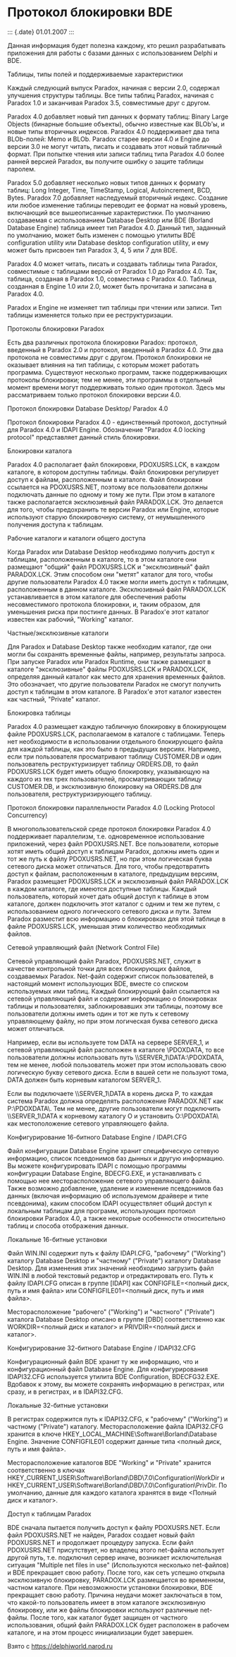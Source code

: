 Протокол блокировки BDE
=======================

::: {.date}
01.01.2007
:::

Данная информация будет полезна каждому, кто решил разрабатывать
приложения для работы с базами данных с использованием Delphi и BDE.

Таблицы, типы полей и поддерживаемые характеристики

Каждый следующий выпуск Paradox, начиная с версии 2.0, содержал
улучшения структуры таблицы. Все типы таблиц Paradox, начиная с Paradox
1.0 и заканчивая Paradox 3.5, совместимые друг с другом.

Paradox 4.0 добавляет новый тип данных к формату таблиц: Binary Large
Objects (бинарные большие объекты), обычно известные как BLOb\'ы, и
новые типы вторичных индексов. Paradox 4.0 поддерживает два типа
BLOb-полей: Memo и BLOb. Paradox старее версии 4.0 и Engine до версии
3.0 не могут читать, писать и создавать этот новый табличный формат. При
попытке чтения или записи таблиц типа Paradox 4.0 более ранней версией
Paradox, вы получите ошибку о защите таблицы паролем.

Paradox 5.0 добавляет несколько новых типов данных к формату таблиц:
Long Integer, Time, TimeStamp, Logical, Autoincrement, BCD, Bytes.
Paradox 7.0 добавляет наследуемый вторичный индекс. Создание или любое
изменение таблицы переводит ее формат на новый уровень, включающий все
вышеописанные характеристики. По умолчанию создаваемая с использованием
Database Desktop или BDE (Borland Database Engine) таблица имеет тип
Paradox 4.0. Данный тип, заданный по умолчанию, может быть изменен с
помощью утилиты BDE configuration utility или Database desktop
configuration utility, и ему может быть присвоен тип Paradox 3, 4, 5 или
7 для BDE.

Paradox 4.0 может читать, писать и создавать таблицы типа Paradox,
совместимые с таблицами версий от Paradox 1.0 до Paradox 4.0. Так,
таблица, созданая в Paradox 1.0, совместима с Paradox 4.0. Таблица,
созданная в Engine 1.0 или 2.0, может быть прочитана и записана в
Paradox 4.0.

Paradox и Engine не изменяет тип таблицы при чтении или записи. Тип
таблицы изменяется только при ее реструктуризации.

Протоколы блокировки Paradox

Есть два различных протокола блокировки Paradox: протокол, введенный в
Paradox 2.0 и протокол, введенный в Paradox 4.0. Эти два протокола не
совместимы друг с другом. Протокол блокировки не оказывает влияния на
тип таблицы, с которым может работать программа. Существуют несколько
программ, также поддерживающих протоколы блокировки; тем не менее, эти
программы в отдельный момент времени могут поддерживать только один
протокол. Здесь мы рассматриваем только протокол блокировки версии 4.0.

Протокол блокировки Database Desktop/ Paradox 4.0

Протокол блокировки Paradox 4.0 - единственный протокол, доступный для
Paradox 4.0 и IDAPI Engine. Обозначение \"Paradox 4.0 locking protocol\"
представляет данный стиль блокировки.

Блокировки каталога

Paradox 4.0 располагает файл блокировки, PDOXUSRS.LCK, в каждом
каталоге, в котором доступны таблицы. Файл блокировки регулирует доступ
к файлам, расположенным в каталоге. Файл блокировки ссылается на
PDOXUSRS.NET, поэтому все пользователи должны подключать данные по
одному и тому же пути. При этом в каталоге также располагается
эксклюзивный файл PARADOX.LCK. Это делается для того, чтобы предохранить
те версии Paradox или Engine, которые используют старую блокировочную
систему, от неумышленного получения доступа к таблицам.

Рабочие каталоги и каталоги общего доступа

Когда Paradox или Database Desktop необходимо получить доступ к
таблицам, расположенным в каталоге, то в этом каталоге они размещают
\"общий\" файл PDOXUSRS.LCK и \"эксклюзивный\" файл PARADOX.LCK. Этим
способом они \"метят\" каталог для того, чтобы другие пользователи
Paradox 4.0 также могли иметь доступ к таблицам, расположенным в данном
каталоге. Эксклюзивный файл PARADOX.LCK устанавливается в этом каталоге
для обеспечения работы несовместимого протокола блокировки, и, таким
образом, для уменьшения риска при постинге данных. В Paradox\'е этот
каталог известен как рабочий, \"Working\" каталог.

Частные/эксклюзивные каталоги

Для Paradox и Database Desktop также необходим каталог, где они могли бы
сохранять временные файлы, например, результаты запроса. При запуске
Paradox или Paradox Runtime, они также размещают в каталоге
\"эксклюзивные\" файлы PDOXUSRS.LCK и PARADOX.LCK, определяя данный
каталог как место для хранения временных файлов. Это обозначает, что
другие пользователи Paradox не смогут получить доступ к таблицам в этом
каталоге. В Paradox\'е этот каталог известен как частный, \"Private\"
каталог.

Блокировка таблицы

Paradox 4.0 размещает каждую табличную блокировку в блокирующем файле
PDOXUSRS.LCK, располагаемом в каталоге с таблицами. Теперь нет
необходимости в использовании отдельного блокирующего файла для каждой
таблицы, как это было в предыдущих версиях. Например, если три
пользователя просматривают таблицу CUSTOMER.DB и один пользователь
реструктуризирует таблицу ORDERS.DB, то файл PDOXUSRS.LCK будет иметь
общую блокировку, указывающую на каждого из тех трех пользователей,
просматривающих таблицу CUSTOMER.DB, и эксклюзивную блокировку на
ORDERS.DB для пользователя, реструктуризирующего таблицу.

Протокол блокировки параллельности Paradox 4.0 (Locking Protocol
Concurrency)

В многопользовательской среде протокол блокировки Paradox 4.0
поддерживает параллелизм, т.е. одновременное использование приложений,
через файл PDOXUSRS.NET. Все пользователи, которые хотят иметь общий
доступ к таблицам Paradox, должны иметь один и тот же путь к файлу
PDOXUSRS.NET, но при этом логическая буква сетевого диска может
отличаться. Для того, чтобы предотвратить доступ к файлам, расположенным
в каталоге, предыдущим версиям, Paradox размещает PDOXUSRS.LCK и
эксклюзивный файл PARADOX.LCK в каждом каталоге, где имеются доступные
таблицы. Каждый пользователь, который хочет дать общий доступ к таблице
в этом каталоге, должен подключить этот каталог с одним и тем же путем,
с использованием одного логического сетевого диска и пути. Затем Paradox
разместит всю информацию о блокировках для этой таблице в файле
PDOXUSRS.LCK, уменьшая этим количество необходимых файлов.

Сетевой управляющий файл (Network Control File)

Сетевой управляющий файл Paradox, PDOXUSRS.NET, служит в качестве
контрольной точки для всех блокирующих файлов, создаваемых Paradox.
Net-файл содержит список пользователей, в настоящий момент использующих
BDE, вместе со списком используемых ими таблиц. Каждый блокирующий файл
ссылается на сетевой управляющий файл и содержит информацию о
блокировках таблицы и пользователях, заблокировавших эти таблицы,
поэтому все пользователи должны иметь один и тот же путь к сетевому
управляющему файлу, но при этом логическая буква сетевого диска может
отличаться.

Например, если вы используете том DATA на сервере SERVER\_1, и сетевой
управляющий файл расположен в каталоге \\PDOXDATA, то все пользователи
должны использовать путь \\\\SERVER\_1\\DATA:\\PDOXDATA, тем не менее,
любой пользователь может при этом использовать свою логическую букву
сетевого диска. Если в вашей сети не пользуют тома, DATA должен быть
корневым каталогом SERVER\_1.

Если вы подключаете \\\\SERVER\_1\\DATA в корень диска P, то каждая
система Paradox должна определять расположение PARADOX.NET как
P:\\PDOXDATA\\. Тем не менее, другие пользователи могут подключить
\\\\SERVER\_1\\DATA к корневому каталогу O и установить O:\\PDOXDATA\\
как местоположение сетевого управляющего файла.

Конфигурирование 16-битного Database Engine / IDAPI.CFG

Файл конфигурации Database Engine хранит специфическую сетевую
информацию, список псевдонимов баз дынных и другую информацию. Вы можете
конфигурировать IDAPI с помощью программы конфигурации Database Engine,
BDECFG.EXE, и устанавливать с помощью нее месторасположение сетевого
управляющего файла. Также возможно добавление, удаление и изменение
псевдонимов баз данных (включая информацию об используемом драйвере и
типе псевдонима), каким способом IDAPI осуществляет общий доступ к
локальным таблицам для программ, использующих протокол блокировки
Paradox 4.0, а также некоторые особенности относительно таблиц и способа
отображения данных.

Локальные 16-битные установки

Файл WIN.INI содержит путь к файлу IDAPI.CFG, \"рабочему\" (\"Working\")
каталогу Database Desktop и \"частному\" (\"Private\") каталогу Database
Desktop. Для изменения этих значений необходимо загрузить файл WIN.INI в
любой текстовый редактор и отредактировать его. Путь к файлу IDAPI.CFG
описан в группе \[IDAPI\] как CONFIGFILE=\<полный диск, путь и имя
файла\> или CONFIGFILE01=\<полный диск, путь и имя файла\>.

Месторасположение \"рабочего\" (\"Working\") и \"частного\"
(\"Private\") каталога Database Desktop описано в группе \[DBD\]
соответственно как WORKDIR=\<полный диск и каталог\> и PRIVDIR=\<полный
диск и каталог\>.

Конфигурирование 32-битного Database Engine / IDAPI32.CFG

Конфигурационный файл BDE хранит ту же информацию, что и
конфигурационный файл Database Engine. Для конфигурирования IDAPI32.CFG
используется утилита BDE Configuration, BDECFG32.EXE. Вдобавок к этому,
вы можете сохранять информацию в регистрах, или сразу, и в регистрах, и
в IDAPI32.CFG.

Локальные 32-битные установки

В регистрах содержится путь к IDAPI32.CFG, к \"рабочему\" (\"Working\")
и частному (\"Private\") каталогу. Месторасположение файла IDAPI32.CFG
хранится в ключе HKEY\_LOCAL\_MACHINE\\Software\\Borland\\Database
Engine. Значение CONFIGFILE01 содержит данные типа \<полный диск, путь и
имя файла\>.

Месторасположение каталогов BDE \"Working\" и \"Private\" хранится
соответственно в ключах
HKEY\_CURRENT\_USER\\Software\\Borland\\DBD\\7.0\\Configuration\\WorkDir
и
HKEY\_CURRENT\_USER\\Software\\Borland\\DBD\\7.0\\Configuration\\PrivDir.
По умолчанию, данные для каждого каталога хранятся в виде \<Полный диск
и каталог\>.

Доступ к таблицам Paradox

BDE сначала пытается получить доступ к файлу PDOXUSRS.NET. Если файл
PDOXUSRS.NET не найден, Paradox создает новый файл PDOXUSRS.NET и
продолжает процедуру запуска. Если файл PDOXUSRS.NET присутствует, но
владелец этого net-файла использует другой путь, т.е. подключил сервер
иначе, возникает исключительная ситуация \"Multiple net files in use\"
(Используются несколько net-файлов) и BDE прекращает свою работу. После
того, как сеть успешно открыла эксклюзивную блокировку, PARADOX.LCK
размещается во временном, частном каталоге. При невозможности установки
блокировки, BDE прекращает свою работу. Причина неудачи может
заключаться в том, что какой-то пользователь имеет в этом каталоге
эксклюзивную блокировку, или же файлы блокировки используют различные
net-файлы. После того, как каталог будет защищен от частного
использования, общий файл PARADOX.LCK будет расположен в рабочем
каталоге, и на этом процесс инициализации будет завершен.

Взято с <https://delphiworld.narod.ru>
